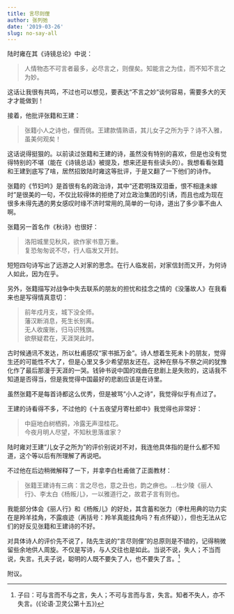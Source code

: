 ```yaml
---
title: 言尽则俚
author: 张列弛
date: '2019-03-26'
slug: no-say-all
---
```

陆时雍在其《诗镜总论》中说：

>人情物态不可言者最多，必尽言之，则俚矣。知能言之为佳，而不知不言之为妙。  

这话让我很有共鸣，不过也可以想见，要表达“不言之妙”谈何容易，需要多大的天才才能做到！

接着，他批评张籍和王建：

>张籍小人之诗也，俚而佻。王建款情熟语，其儿女子之所为乎？诗不入雅，虽美何观矣！  

这话说得挺狠的。以前读过张籍和王建的诗，虽然没有特别的喜欢，但是也没有觉得特别的不堪（能在《诗镜总话》被提及，想来还是有些读头的）。我想看看张籍和王建到底写了啥，居然招致陆时雍这等批评，于是又翻了一下他们的诗作。  

张籍的《节妇吟》是首很有名的政治诗，其中“还君明珠双泪垂，恨不相逢未嫁时”是很美的一句，不仅比较得体的拒绝了对立政治集团的引诱，而且也成为现在很多未得先遇的男女感叹时缘不济时常用的,简单的一句诗，道出了多少事不由人啊。  

张籍另一首名作《秋诗》也很好：

> 洛阳城里见秋风，欲作家书意万重。  
复恐匆匆说不尽，行人临发又开封。 

短短四句诗写出了远游之人对家的思念。在行人临发前，对家信封而又开，为何诗人如此，因为在乎。

另外，张籍描写对战争中失去联系的朋友的担忧和挂念之情的《没藩故人》在我看来也是写得情真意切：

> 前年戍月支，城下没全师。  
藩汉断消息，死生长别离。  
无人收废账，归马识残旗。  
欲祭疑君在，天涯哭此时。

古时候通讯不发达，所以杜甫感叹“家书抵万金”。诗人想着生死未卜的朋友，觉得生还的可能性不大了，但是心里又多少希望朋友还在。这种在祭与不祭之间的犹豫化作了最后那漫于天涯的一哭。钱钟书说中国的戏曲在悲剧上是失败的，这话我不知道是否得当，但是我觉得中国最好的悲剧应该是在诗里。  

虽然张籍不是每首诗都这么优秀，但是被骂“小人之诗”，我觉得似乎有点过了。  

王建的诗看得不多，不过他的《十五夜望月寄杜郎中》我觉得也非常好：

> 中庭地白树栖鸦，冷露无声湿桂花。  
今夜月明人尽望，不知秋思落谁家？  

陆时雍对王建“儿女子之所为”的评价别说对不对，我连他具体指的是什么都不知道，这个等以后有所理解了再说吧。  

不过他在后边稍微解释了一下，并拿李白杜甫做了正面教材：

>张籍王建诗有三病：言之尽也，意之丑也，韵之痹也。...杜少陵《丽人行》、李太白《杨叛儿》，一以雅道行之，故君子言有则也。 

我能部分体会《丽人行》和《杨叛儿》的好处，其含蓄和张力（李杜用典的功力实在是羚羊挂角，不露痕迹（再括号：羚羊真能挂角吗？有点怀疑）），但也无法从它们的好反见张籍和王建诗的不好。  

对具体诗人的评价先不说了，陆先生说的“言尽则俚”的总原则是不错的，记得稍微留些余地供人周旋。不仅是写诗，与人交往也是如此。当说不说，失人；不当而说，失言。孔夫子说，聪明的人既不要失了人，也不要失了言。[^1]  

附议。

[^1]: 子曰：可与言而不与之言，失人；不可与言而与言，失言。知者不失人，亦不失言。(《论语·卫灵公第十五》) 
